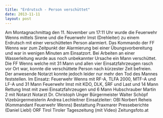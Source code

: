 ```yaml
---
title: "Erdrutsch - Person verschüttet"
date: 2013-11-11
layout: post
---
```


Am Montagnachmittag den 11. November um 17:11 Uhr wurde die Feuerwehr Wenns mittels Sirene und die Feuerwehr Imst (Drehleiter) zu einem Erdrutsch mit einer verschütteten Person alarmiert. Das Kommando der FF Wenns war zum Zeitpunkt der Alarmierung bei einer Übungsvorbereitung und war in wenigen Minuten am Einsatzort. Bei Arbeiten an einer Wasserleitung wurde aus noch unbekannter Ursache ein Mann verschüttet. Die FF Wenns welche mit 31 Mann und allen vier Einsatzfahrzeugen rasch vor Ort war, konnte die verschüttete Person nach kürzester Zeit befreien. Der anwesende Notarzt konnte jedoch leider nur mehr den Tod des Mannes feststellen.
Im Einsatz:
Feuerwehr Wenns mit RF-A, TLFA 2000, MTF-A und LF-A und 31 Mann
Feuerwehr Imst mit KDO, DLK, SRF und Last und 14 Mann
Rettung Imst mit zwei Einsatzfahrzeugen und 6 Mann
Hubschrauber Martin 2 mit Notarzt
Notarzt Dr. Christoph Unger
Bürgermeister Walter Schöpf
Vizebürgermeisterin Andrea Lechleitner
Einsatzleiter: OBI Norbert Reheis (Kommandant Feuerwehr Wenns)
Bestattung Praxmarer
Presseberichte (Daniel Liebl)
ORF Tirol
Tiroler Tageszeitung (mit Video)
Zeitungsfoto.at